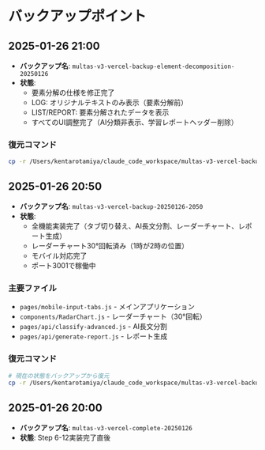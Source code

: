 # バックアップポイント

## 2025-01-26 21:00 
- **バックアップ名**: `multas-v3-vercel-backup-element-decomposition-20250126`
- **状態**: 
  - 要素分解の仕様を修正完了
  - LOG: オリジナルテキストのみ表示（要素分解前）
  - LIST/REPORT: 要素分解されたデータを表示
  - すべてのUI調整完了（AI分類非表示、学習レポートヘッダー削除）

### 復元コマンド
```bash
cp -r /Users/kentarotamiya/claude_code_workspace/multas-v3-vercel-backup-element-decomposition-20250126/* /Users/kentarotamiya/claude_code_workspace/multas-v2-vercel/github-pages/multas-v3-vercel/
```

## 2025-01-26 20:50
- **バックアップ名**: `multas-v3-vercel-backup-20250126-2050`
- **状態**: 
  - 全機能実装完了（タブ切り替え、AI長文分割、レーダーチャート、レポート生成）
  - レーダーチャート30°回転済み（1時が2時の位置）
  - モバイル対応完了
  - ポート3001で稼働中

### 主要ファイル
- `pages/mobile-input-tabs.js` - メインアプリケーション
- `components/RadarChart.js` - レーダーチャート（30°回転）
- `pages/api/classify-advanced.js` - AI長文分割
- `pages/api/generate-report.js` - レポート生成

### 復元コマンド
```bash
# 現在の状態をバックアップから復元
cp -r /Users/kentarotamiya/claude_code_workspace/multas-v3-vercel-backup-20250126-2050/* /Users/kentarotamiya/claude_code_workspace/multas-v2-vercel/github-pages/multas-v3-vercel/
```

## 2025-01-26 20:00
- **バックアップ名**: `multas-v3-vercel-complete-20250126`
- **状態**: Step 6-12実装完了直後